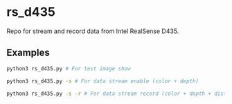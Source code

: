 # rs_d435

Repo for stream and record data from Intel RealSense D435.

## Examples
```bash
python3 rs_d435.py # For test image show
```

```bash
python3 rs_d435.py -s # For data stream enable (color + depth)
```

```bash
python3 rs_d435.py -s -r # For data stream record (color + depth + distance)
```